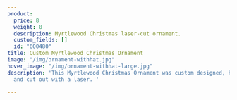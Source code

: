 ```yaml
---
product:
  price: 8
  weight: 8
  description: Myrtlewood Christmas laser-cut ornament.
  custom_fields: []
  id: "600480"
title: Custom Myrtlewood Christmas Ornament
image: "/img/ornament-withhat.jpg"
hover_image: "/img/ornament-withhat-large.jpg"
description: 'This Myrtlewood Christmas Ornament was custom designed, hand painted
  and cut out with a laser. '

---
```

